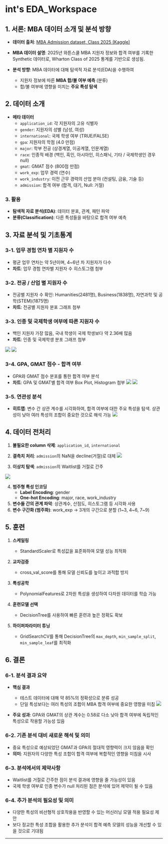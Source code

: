 # int's EDA_Workspace

## 1. 서론: MBA 데이터 소개 및 분석 방향

- **데이터 출처**: [MBA Admission dataset, Class 2025 (Kaggle)](https://www.kaggle.com/datasets/taweilo/mba-admission-dataset)

- **MBA 데이터 설명**: 2025년 와튼스쿨 MBA 지원자 정보와 합격 여부를 기록한 Synthetic 데이터로, Wharton Class of 2025 통계를 기반으로 생성됨.

- **분석 방향**: MBA 데이터에 대해 탐색적 자료 분석(EDA)을 수행하여
   - 지원자 정보에 따른 **MBA 합/불 여부 예측** (분류)
   - 합/불 여부에 영향을 미치는 **주요 특성 탐색**

## 2. 데이터 소개

- **메타 데이터**
   - `application_id`: 각 지원자의 고유 식별자
   - `gender`: 지원자의 성별 (남성, 여성)
   - `international`: 국제 학생 여부 (TRUE/FALSE)
   - `gpa`: 지원자의 학점 (4.0 만점)
   - `major`: 학부 전공 (상경계열, 이공계열, 인문계열)
   - `race`: 인종적 배경 (백인, 흑인, 아시아인, 히스패닉, 기타 / 국제학생인 경우 null)
   - `gmat`: GMAT 점수 (800점 만점)
   - `work_exp`: 업무 경력 (연수)
   - `work_industry`: 이전 근무 경력의 산업 분야 (컨설팅, 금융, 기술 등)
   - `admission`: 합격 여부 (합격, 대기, Null: 거절)

### 3. **활용**
   - **탐색적 자료 분석(EDA)**: 데이터 분포, 관계, 패턴 파악
   - **분류(Classification)**: 다른 특성들을 바탕으로 합격 여부 예측

## 3. 자료 분석 및 기초통계

### 3-1. 업무 경험 연차 별 지원자 수
   - 평균 업무 연차는 약 5년이며, 4~6년 차 지원자가 다수  
   - **차트**: 업무 경험 연차별 지원자 수 히스토그램 첨부

### 3-2. 전공 / 산업 별 지원자 수
   - 전공별 지원자 수 확인: Humanities(2481명), Business(1838명), 자연과학 및 공학(STEM)(1875명)  
   - **차트**: 전공별 지원자 분포 그래프 첨부

### 3-3. 인종 및 국제학생 여부에 따른 지원자 수
   - 백인 지원자 가장 많음, 국내 학생이 국제 학생보다 약 2.36배 많음  
   - **차트**: 인종 및 국제학생 분포 그래프 첨부

   ![](https://github.com/encore-ai-240909/eda_workspace/blob/master/int/mba_admission_predict/image/descriptive_statistics.png?raw=true)
   ![](https://github.com/encore-ai-240909/eda_workspace/blob/master/int/mba_admission_predict/image/Count_international.png?raw=true)

### 3-4. GPA, GMAT 점수 - 합격 여부
   - GPA와 GMAT 점수 분포를 통한 합격 여부 분석  
   - **차트**: GPA 및 GMAT별 합격 여부 Box Plot, Histogram 첨부
   ![](https://github.com/encore-ai-240909/eda_workspace/blob/master/int/mba_admission_predict/image/gmat_gpa_boxplot.png?raw=true)
   ![](https://github.com/encore-ai-240909/eda_workspace/blob/master/int/mba_admission_predict/image/Hist_GPA&GMAT.png?raw=true)

### 3-5. 연관성 분석
   - **히트맵**: 변수 간 상관 계수를 시각화하여, 합격 여부에 대한 주요 특성을 탐색. 상관성이 낮아 여러 특성의 조합이 중요한 것으로 해석 가능
   ![](https://github.com/encore-ai-240909/eda_workspace/blob/master/int/mba_admission_predict/image/heatmap_numerical.png?raw=true)

## 4. 데이터 전처리

1. **불필요한 column 삭제**: `application_id`, `international`

2. **결측치 처리**: `admission`의 NaN을 decline(거절)로 대체
![](https://github.com/encore-ai-240909/eda_workspace/blob/master/int/mba_admission_predict/image/df_race_international.png?raw=true+)

3. **이상치 탐색**: `admission`의 Waitlist를 거절로 간주

![](https://github.com/encore-ai-240909/eda_workspace/blob/master/int/mba_admission_predict/image/df_admission.png?raw=true+)

4. **범주형 특성 인코딩**
   - **Label Encoding**: gender
   - **One-hot Encoding**: major, race, work_industry
5. **변수들 간의 관계 파악**: 상관계수, 산점도, 히스토그램 등 시각화 사용
6. **변수 구간화 (범주화)**: work_exp → 3개의 구간으로 분할 (1~3, 4~6, 7~9)


## 5. 훈련

1. **스케일링**
   - StandardScaler로 특성값을 표준화하여 모델 성능 최적화

2. **교차검증**
   - cross_val_score를 통해 모델 신뢰도를 높이고 과적합 방지

3. **특성공학**
   - PolynomialFeatures로 2차원 특성을 생성하여 다차원 데이터를 학습 가능

4. **훈련모델 선택**
   - DecisionTree를 사용하여 빠른 훈련과 높은 정확도 확보

5. **하이퍼파라미터 튜닝**
   - GridSearchCV를 통해 DecisionTree의 `max_depth`, `min_sample_split`, `min_sample_leaf`를 최적화

## 6. 결론

### 6-1. **분석 결과 요약**
   - **핵심 결과**
      - 테스트 데이터에 대해 약 85%의 정확성으로 분류 성공
      - 단일 특성보다는 여러 특성의 조합이 MBA 합격 여부에 중요한 영향을 미침
    ![](https://github.com/encore-ai-240909/eda_workspace/blob/master/int/mba_admission_predict/image/results.png?raw=true+)

   - **주요 성과**: GPA와 GMAT의 상관 계수는 0.58로 다소 낮아 합격 여부에 독립적인 특성으로 작용할 가능성 있음

### 6-2. **기존 분석 대비 새로운 해석 및 의미**
   - 중요 특성으로 예상되었던 GMAT과 GPA의 절대적 영향력이 크지 않음을 확인
   - **의미**: 지원자의 다양한 특성 조합이 합격 여부에 복합적인 영향을 미침을 시사

### 6-3. **분석에서의 제약사항**
   - Waitlist를 거절로 간주한 점이 분석 결과에 영향을 줄 가능성이 있음
   - 국제 학생 여부로 인종 변수가 null 처리된 점은 분석에 있어 제약이 될 수 있음

### 6-4. **추가 분석의 필요성 및 의미**
   - 다양한 특성의 비선형적 상호작용을 반영할 수 있는 머신러닝 모델 적용 필요성 제안
   - 보다 정교한 특성 조합을 활용한 추가 분석이 합격 예측 모델의 성능을 개선할 수 있을 것으로 기대됨

---
